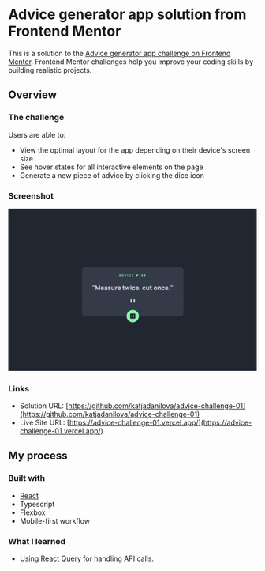 # Advice generator app solution from Frontend Mentor

This is a solution to the [Advice generator app challenge on Frontend Mentor](https://www.frontendmentor.io/challenges/advice-generator-app-QdUG-13db). Frontend Mentor challenges help you improve your coding skills by building realistic projects.

## Overview

### The challenge

Users are able to:

- View the optimal layout for the app depending on their device's screen size
- See hover states for all interactive elements on the page
- Generate a new piece of advice by clicking the dice icon

### Screenshot

![](src/screenshot.jpg)

### Links

- Solution URL: [https://github.com/katjadanilova/advice-challenge-01](https://github.com/katjadanilova/advice-challenge-01)
- Live Site URL: [https://advice-challenge-01.vercel.app/](https://advice-challenge-01.vercel.app/)

## My process

### Built with

- [React](https://reactjs.org/)
- Typescript
- Flexbox
- Mobile-first workflow

### What I learned

- Using [React Query](https://tanstack.com/query/v4/?from=reactQueryV3&original=https://react-query-v3.tanstack.com/) for handling API calls.


